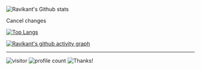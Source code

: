 ![Ravikant's Github stats](https://github-readme-stats.vercel.app/api?username=ravikant-paudel&show_icons=true&count_private=true&theme=radical)




Cancel changes

[![Top Langs](https://github-readme-stats.vercel.app/api/top-langs/?username=ravikant-paudel&hide=html&hide_title=false&hide_border=true&layout=compact&langs_count=6&exclude_repo=comp426,Redventures-Movie-Quotes&text_color=000&icon_color=fff&bg_color=0,52fa5a,4dfcff,c64dff&theme=graywhite)](https://github.com/ravikant-paudel/github-readme-stats)


[![Ravikant's github activity graph](https://github-readme-activity-graph.vercel.app/graph?username=ravikant-paudel&bg_color=0d1117&color=ffffff&line=26a641&point=d00bc0&area=true&hide_border=true)](https://github.com/ravikant-paudel/github-readme-activity-graph)

<hr>

  
![visitor](https://visitor-badge.glitch.me/badge?page_id=ravikant-paudel) ![profile count](https://komarev.com/ghpvc/?username=ravikant-paudel&color=red) ![Thanks!](https://img.shields.io/badge/Thanks%20for%20visiting-!-1EAEDB.svg)
 
